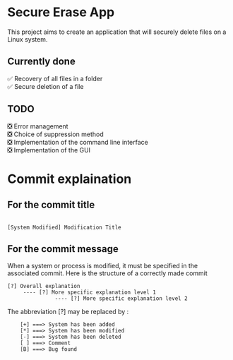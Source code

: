 # Secure Erase App
This project aims to create an application that will securely delete files on a Linux system.

## Currently done

✅ Recovery of all files in a folder \
✅ Secure deletion of a file

## TODO
❎  Error management \
❎  Choice of suppression method \
❎  Implementation of the command line interface \
❎  Implementation of the GUI

# Commit explaination

## For the commit title

```

[System Modified] Modification Title

```

## For the commit message

When a system or process is modified, it must be specified in the associated commit.
Here is the structure of a correctly made commit
  
```
[?] Overall explanation
     ---- [?] More specific explanation level 1
               ---- [?] More specific explanation level 2

```

The abbreviation [?] may be replaced by :

```
    [+] ===> System has been added
    [*] ===> System has been modified
    [-] ===> System has been deleted
    [ ] ===> Comment
    [B] ===> Bug found
```